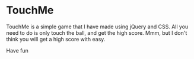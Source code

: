 # TouchMe

TouchMe is a simple game that I have made using jQuery and CSS. All you need to do is only touch the ball, and get the high score. Mmm, but I don't think you will get a high score with easy.

Have fun
